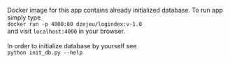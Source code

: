 Docker image for this app contains already initialized database.
To run app simply type <br/>
`docker run -p 4000:80 dzejeu/logindex:v-1.0` <br/>
and visit `localhost:4000` in your browser. <br/>
<br/>
In order to initialize database by yourself see <br/>
`python init_db.py --help`

